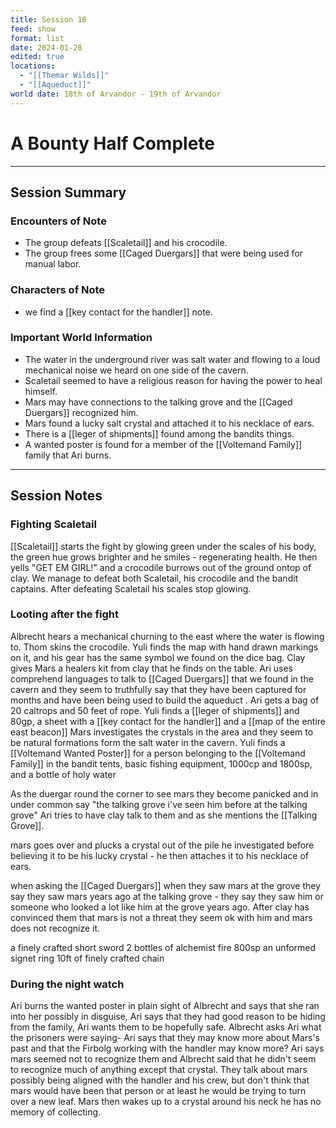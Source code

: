 ```yaml
---
title: Session 10
feed: show
format: list
date: 2024-01-28
edited: true
locations:
  - "[[Themar Wilds]]"
  - "[[Aqueduct]]"
world date: 18th of Arvandor - 19th of Arvandor
---
```

# A Bounty Half Complete  
-------
## Session Summary
### Encounters of Note
- The group defeats [[Scaletail]] and his crocodile.
- The group frees some [[Caged Duergars]] that were being used for manual labor. 
### Characters of Note
- we find a [[key contact for the handler]] note.
### Important World Information 
- The water in the underground river was salt water and flowing to a loud mechanical noise we heard on one side of the cavern.
- Scaletail seemed to have a religious reason for having the power to heal himself.
- Mars may have connections to the talking grove and the [[Caged Duergars]] recognized him.
- Mars found a lucky salt crystal and attached it to his necklace of ears. 
- There is a [[leger of shipments]] found among the bandits things.
- A wanted poster is found for a member of the [[Voltemand Family]] family that Ari burns.
----
## Session Notes
### Fighting Scaletail
[[Scaletail]] starts the fight by glowing green under the scales of his body, the green hue grows brighter and he smiles - regenerating health. He then yells "GET EM GIRL!" and a crocodile burrows out of the ground ontop of clay. We manage to defeat both Scaletail, his crocodile and the bandit captains. After defeating Scaletail his scales stop glowing.
### Looting after the fight 
Albrecht hears a mechanical churning to the east where the water is flowing to. Thom skins the crocodile. Yuli finds the map with hand drawn markings on it, and his gear has the same symbol we found on the dice bag. 
Clay gives Mars a healers kit from clay that he finds on the table.
Ari uses comprehend languages to talk to [[Caged Duergars]] that we found in the cavern and they seem to truthfully say that they have been captured for months and have been being used to build the aqueduct . 
Ari gets a bag of 20 caltrops and 50 feet of rope. 
Yuli finds a [[leger of shipments]] and 80gp, a sheet with a [[key contact for the handler]] and a [[map of the entire east beacon]] 
Mars investigates the crystals in the area and they seem to be natural formations form the salt water in the cavern.
Yuli finds a [[Voltemand Wanted Poster]] for a person belonging to the [[Voltemand Family]] in the bandit tents, basic fishing equipment, 1000cp and 1800sp, and a bottle of holy water

As the duergar round the corner to see mars they become panicked and in under common say "the talking grove i've seen him before at the talking grove" Ari tries to have clay talk to them and as she mentions the [[Talking Grove]].

mars goes over and plucks a crystal out of the pile he investigated before believing it to be his lucky crystal - he then attaches it to his necklace of ears. 

when asking the [[Caged Duergars]] when they saw mars at the grove they say they saw mars years ago at the talking grove - they say they saw him or someone who looked a lot like him at the grove years ago. After clay has convinced them that mars is not a threat they seem ok with him and mars does not recognize it.

a finely crafted short sword 
2 bottles of alchemist fire
800sp
an unformed signet ring
10ft of finely crafted chain

### During the night watch
 Ari burns the wanted poster in plain sight of Albrecht and says that she ran into her possibly in disguise, Ari says that they had good reason to be hiding from the family, Ari wants them to be hopefully safe. 
 Albrecht asks Ari what the prisoners were saying- Ari says that they may know more about Mars's past and that the Firbolg working with the handler may know more? Ari says mars seemed not to recognize them and Albrecht said that he didn't seem to recognize much of anything except that crystal. They talk about mars possibly being aligned with the handler and his crew, but don't think that mars would have been that person or at least he would be trying to turn over a new leaf.
 Mars then wakes up to a crystal around his neck he has no memory of collecting. 